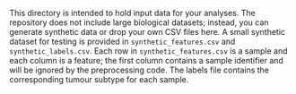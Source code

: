 This directory is intended to hold input data for your analyses. The
repository does not include large biological datasets; instead, you can
generate synthetic data or drop your own CSV files here. A small
synthetic dataset for testing is provided in `synthetic_features.csv`
and `synthetic_labels.csv`. Each row in `synthetic_features.csv` is a
sample and each column is a feature; the first column contains a sample
identifier and will be ignored by the preprocessing code. The labels
file contains the corresponding tumour subtype for each sample.
